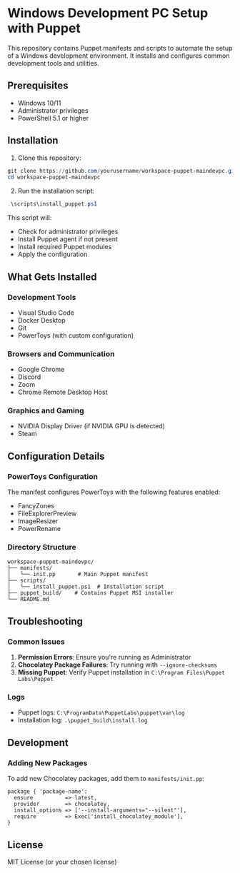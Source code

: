 # Windows Development PC Setup with Puppet

This repository contains Puppet manifests and scripts to automate the setup of a Windows development environment. It installs and configures common development tools and utilities.

## Prerequisites

- Windows 10/11
- Administrator privileges
- PowerShell 5.1 or higher

## Installation

1. Clone this repository:
```powershell
git clone https://github.com/yourusername/workspace-puppet-maindevpc.git
cd workspace-puppet-maindevpc
```

2. Run the installation script:
```powershell
.\scripts\install_puppet.ps1
```

This script will:
- Check for administrator privileges
- Install Puppet agent if not present
- Install required Puppet modules
- Apply the configuration

## What Gets Installed

### Development Tools
- Visual Studio Code
- Docker Desktop
- Git
- PowerToys (with custom configuration)

### Browsers and Communication
- Google Chrome
- Discord
- Zoom
- Chrome Remote Desktop Host

### Graphics and Gaming
- NVIDIA Display Driver (if NVIDIA GPU is detected)
- Steam

## Configuration Details

### PowerToys Configuration
The manifest configures PowerToys with the following features enabled:
- FancyZones
- FileExplorerPreview
- ImageResizer
- PowerRename

### Directory Structure
```
workspace-puppet-maindevpc/
├── manifests/
│   └── init.pp       # Main Puppet manifest
├── scripts/
│   └── install_puppet.ps1  # Installation script
├── puppet_build/    # Contains Puppet MSI installer
└── README.md
```

## Troubleshooting

### Common Issues
1. **Permission Errors**: Ensure you're running as Administrator
2. **Chocolatey Package Failures**: Try running with `--ignore-checksums`
3. **Missing Puppet**: Verify Puppet installation in `C:\Program Files\Puppet Labs\Puppet`

### Logs
- Puppet logs: `C:\ProgramData\PuppetLabs\puppet\var\log`
- Installation log: `.\puppet_build\install.log`

## Development

### Adding New Packages
To add new Chocolatey packages, add them to `manifests/init.pp`:

```puppet
package { 'package-name':
  ensure          => latest,
  provider        => chocolatey,
  install_options => ['--install-arguments="--silent"'],
  require         => Exec['install_chocolatey_module'],
}
```

## License

MIT License (or your chosen license)